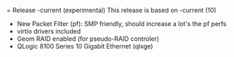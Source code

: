 = Release -current (experimental)
This release is based on -current (10)
* New Packet Filter (pf): SMP friendly, should increase a lot's the pf perfs
* virtio drivers included
* Geom RAID enabled (for pseudo-RAID controler)
* QLogic 8100 Series 10 Gigabit Ethernet (qlxge)
